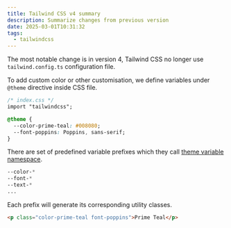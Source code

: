 ```yaml
---
title: Tailwind CSS v4 summary
description: Summarize changes from previous version
date: 2025-03-01T10:31:32
tags:
  - tailwindcss
---
```


The most notable change is in version 4, Tailwind CSS no longer use `tailwind.config.ts` configuration file.

To add custom color or other customisation, we define variables under `@theme` directive inside CSS file.

```css
/* index.css */
import "tailwindcss";

@theme {
  --color-prime-teal: #008080;
  --font-poppins: Poppins, sans-serif;
}
```

There are set of predefined variable prefixes which they call [theme variable namespace](https://tailwindcss.com/docs/theme#theme-variable-namespaces).

```css
--color-*
--font-*
--text-*
...
```

Each prefix will generate its corresponding utility classes.

```html
<p class="color-prime-teal font-poppins">Prime Teal</p>
```
